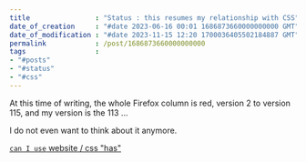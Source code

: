 ```yaml
---
title                : "Status : this resumes my relationship with CSS"
date_of_creation     : "#date 2023-06-16 00:01 1686873660000000000 GMT"
date_of_modification : "#date 2023-11-15 12:20 1700036405502184887 GMT"
permalink            : /post/1686873660000000000
tags                 :
- "#posts"
- "#status"
- "#css"
---
```


At this time of writing, the whole Firefox column is red, version 2 to version 115, and my version is the 113 ...

I do not even want to think about it anymore.

[`can I use` website / css "has"](https://caniuse.com/css-has)
